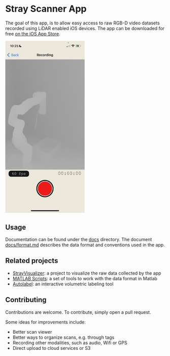 
# Stray Scanner App

The goal of this app, is to allow easy access to raw RGB-D video datasets recorded using LiDAR enabled iOS devices. The app can be downloaded for free [on the iOS App Store](https://apps.apple.com/us/app/stray-scanner/id1557051662).

<img src="images/screenshot.jpg" style="width: 250px" alt="Stray Scanner RGB-D scanning view">

## Usage

Documentation can be found under the [docs](docs/) directory. The document [docs/format.md](docs/format.md) describes the data format and conventions used in the app.

## Related projects

- [StrayVisualizer](https://github.com/kekeblom/StrayVisualizer): a project to visualize the raw data collected by the app
- [MATLAB Scripts](https://github.com/PyojinKim/StrayScannerVisualizer): a set of tools to work with the data format in Matlab
- [Autolabel](https://github.com/ethz-asl/autolabel): an interactive volumetric labeling tool

## Contributing

Contributions are welcome. To contribute, simply open a pull request.

Some ideas for improvements include:
- Better scan viewer
- Better ways to organize scans, e.g. through tags
- Recording other modalities, such as audio, Wifi or GPS
- Direct upload to cloud services or S3

